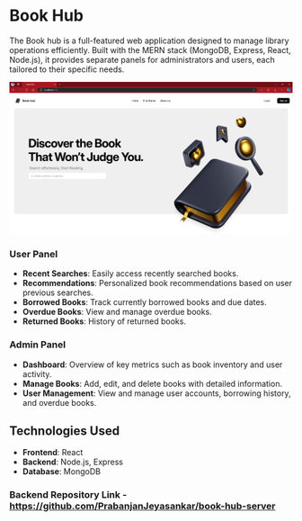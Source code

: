 # Book Hub
The Book hub is a full-featured web application designed to manage library operations efficiently. Built with the MERN stack (MongoDB, Express, React, Node.js), it provides separate panels for administrators and users, each tailored to their specific needs.

![Landing Page](image-2.png)

### User Panel
- **Recent Searches**: Easily access recently searched books.
- **Recommendations**: Personalized book recommendations based on user previous searches.
- **Borrowed Books**: Track currently borrowed books and due dates.
- **Overdue Books**: View and manage overdue books.
- **Returned Books**: History of returned books.
### Admin Panel
- **Dashboard**: Overview of key metrics such as book inventory and user activity.
- **Manage Books**: Add, edit, and delete books with detailed information.
- **User Management**: View and manage user accounts, borrowing history, and overdue books.



## Technologies Used
- **Frontend**: React
- **Backend**: Node.js, Express
- **Database**: MongoDB

### Backend Repository Link - https://github.com/PrabanjanJeyasankar/book-hub-server
